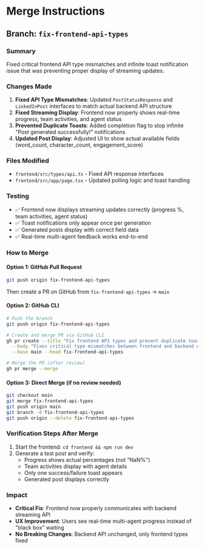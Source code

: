 # Merge Instructions

## Branch: `fix-frontend-api-types`

### Summary
Fixed critical frontend API type mismatches and infinite toast notification issue that was preventing proper display of streaming updates.

### Changes Made
1. **Fixed API Type Mismatches**: Updated `PostStatusResponse` and `LinkedInPost` interfaces to match actual backend API structure
2. **Fixed Streaming Display**: Frontend now properly shows real-time progress, team activities, and agent status
3. **Prevented Duplicate Toasts**: Added completion flag to stop infinite "Post generated successfully!" notifications
4. **Updated Post Display**: Adjusted UI to show actual available fields (word_count, character_count, engagement_score)

### Files Modified
- `frontend/src/types/api.ts` - Fixed API response interfaces
- `frontend/src/app/page.tsx` - Updated polling logic and toast handling

### Testing
- ✅ Frontend now displays streaming updates correctly (progress %, team activities, agent status)
- ✅ Toast notifications only appear once per generation
- ✅ Generated posts display with correct field data
- ✅ Real-time multi-agent feedback works end-to-end

### How to Merge

#### Option 1: GitHub Pull Request
```bash
git push origin fix-frontend-api-types
```
Then create a PR on GitHub from `fix-frontend-api-types` → `main`

#### Option 2: GitHub CLI
```bash
# Push the branch
git push origin fix-frontend-api-types

# Create and merge PR via GitHub CLI
gh pr create --title "Fix frontend API types and prevent duplicate toast notifications" \
  --body "Fixes critical type mismatches between frontend and backend API that prevented streaming updates from displaying properly. Also prevents infinite toast notifications." \
  --base main --head fix-frontend-api-types

# Merge the PR (after review)
gh pr merge --merge
```

#### Option 3: Direct Merge (if no review needed)
```bash
git checkout main
git merge fix-frontend-api-types
git push origin main
git branch -d fix-frontend-api-types
git push origin --delete fix-frontend-api-types
```

### Verification Steps After Merge
1. Start the frontend: `cd frontend && npm run dev`
2. Generate a test post and verify:
   - Progress shows actual percentages (not "NaN%")
   - Team activities display with agent details
   - Only one success/failure toast appears
   - Generated post displays correctly

### Impact
- **Critical Fix**: Frontend now properly communicates with backend streaming API
- **UX Improvement**: Users see real-time multi-agent progress instead of "black box" waiting
- **No Breaking Changes**: Backend API unchanged, only frontend types fixed 